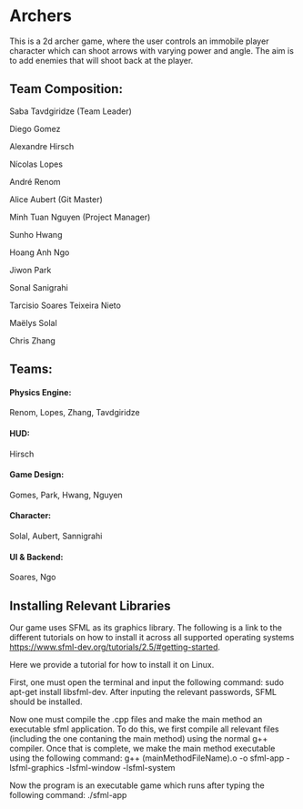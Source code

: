 # Archers

This is a 2d archer game, where the user controls an immobile player character which can shoot arrows with varying power and angle. The aim is to add enemies that will shoot back at the player.

## Team Composition:

  Saba Tavdgiridze (Team Leader) 
  
  Diego Gomez
  
  Alexandre Hirsch
  
  Nícolas Lopes
  
  André Renom
  
  Alice Aubert (Git Master)
  
  Minh Tuan Nguyen (Project Manager)
  
  Sunho Hwang
  
  Hoang Anh Ngo
  
  Jiwon Park
  
  Sonal Sanigrahi
  
  Tarcisio Soares Teixeira Nieto
  
  Maëlys Solal
  
  Chris Zhang
  
  
## Teams:
#### Physics Engine:
  Renom,
  Lopes,
  Zhang,
  Tavdgiridze

#### HUD:
  Hirsch
  
#### Game Design:
  Gomes,
  Park,
  Hwang,
  Nguyen

#### Character:
  Solal,
  Aubert,
  Sannigrahi

#### UI & Backend:
  Soares,
  Ngo

## Installing Relevant Libraries
Our game uses SFML as its graphics library. The following is a link to the different tutorials on how to install it across all supported operating systems https://www.sfml-dev.org/tutorials/2.5/#getting-started. 

Here we provide a tutorial for how to install it on Linux.

First, one must open the terminal and input the following command: sudo apt-get install libsfml-dev. After inputing the relevant passwords, SFML should be installed. 

Now one must compile the .cpp files and make the main method an executable sfml application. To do this, we first compile all relevant files (including the one contaning the main method) using the normal g++ compiler. Once that is complete, we make the main method executable using the following command: g++ (mainMethodFileName).o -o sfml-app -lsfml-graphics -lsfml-window -lsfml-system

Now the program is an executable game which runs after typing the following command: ./sfml-app
